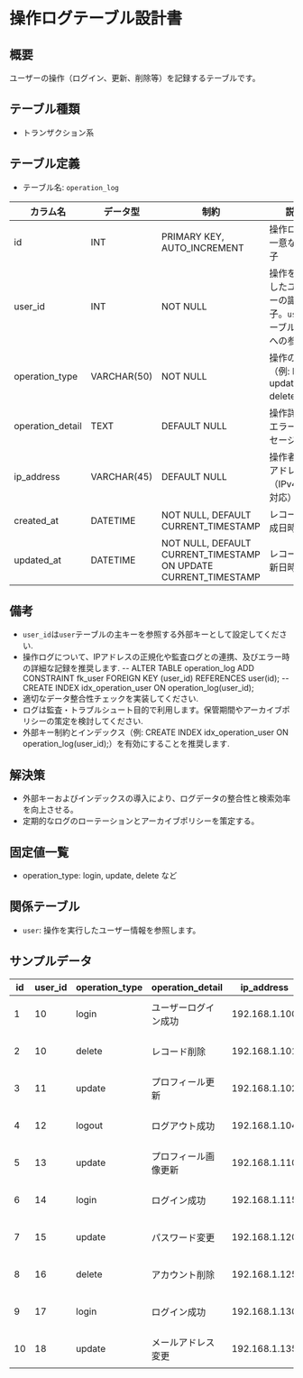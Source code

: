 # 操作ログテーブル設計書

## 概要

ユーザーの操作（ログイン、更新、削除等）を記録するテーブルです。

## テーブル種類
- トランザクション系

## テーブル定義

- テーブル名: `operation_log`

| カラム名         | データ型      | 制約                                      | 説明                                               |
|------------------|---------------|-------------------------------------------|----------------------------------------------------|
| id               | INT           | PRIMARY KEY, AUTO_INCREMENT               | 操作ログの一意な識別子                              |
| user_id          | INT           | NOT NULL                                  | 操作を実行したユーザーの識別子。`user`テーブルの `id`への参照 |
| operation_type   | VARCHAR(50)   | NOT NULL                                  | 操作の種類（例: login, update, delete等）          |
| operation_detail | TEXT          | DEFAULT NULL                              | 操作詳細、エラーメッセージ等                        |
| ip_address       | VARCHAR(45)   | DEFAULT NULL                              | 操作者のIPアドレス（IPv4/IPv6対応）                |
| created_at       | DATETIME      | NOT NULL, DEFAULT CURRENT_TIMESTAMP        | レコード作成日時                                  |
| updated_at       | DATETIME      | NOT NULL, DEFAULT CURRENT_TIMESTAMP ON UPDATE CURRENT_TIMESTAMP | レコード更新日時            |

## 備考

- `user_id`は`user`テーブルの主キーを参照する外部キーとして設定してください.
- 操作ログについて、IPアドレスの正規化や監査ログとの連携、及びエラー時の詳細な記録を推奨します.
-- ALTER TABLE operation_log ADD CONSTRAINT fk_user FOREIGN KEY (user_id) REFERENCES user(id);
-- CREATE INDEX idx_operation_user ON operation_log(user_id);
- 適切なデータ整合性チェックを実装してください.
- ログは監査・トラブルシュート目的で利用します。保管期間やアーカイブポリシーの策定を検討してください.
- 外部キー制約とインデックス（例: CREATE INDEX idx_operation_user ON operation_log(user_id);）を有効にすることを推奨します.

## 解決策
- 外部キーおよびインデックスの導入により、ログデータの整合性と検索効率を向上させる。
- 定期的なログのローテーションとアーカイブポリシーを策定する。

## 固定値一覧
- operation_type: login, update, delete など

## 関係テーブル
- `user`: 操作を実行したユーザー情報を参照します。

## サンプルデータ

| id | user_id | operation_type | operation_detail      | ip_address      | created_at           | updated_at           |
|----|---------|----------------|-----------------------|-----------------|----------------------|----------------------|
| 1  | 10      | login          | ユーザーログイン成功  | 192.168.1.100   | 2023-10-01 00:00:00  | 2023-10-01 00:00:00  |
| 2  | 10      | delete         | レコード削除         | 192.168.1.101   | 2023-11-05 00:00:00  | 2023-11-05 00:00:00  |
| 3  | 11      | update         | プロフィール更新     | 192.168.1.102   | 2023-12-01 00:00:00  | 2023-12-01 00:00:00  |
| 4  | 12      | logout         | ログアウト成功       | 192.168.1.104   | 2023-12-15 00:00:00  | 2023-12-15 00:00:00  |
| 5  | 13      | update         | プロフィール画像更新 | 192.168.1.110   | 2023-12-20 00:00:00  | 2023-12-20 00:00:00  |
| 6  | 14      | login          | ログイン成功         | 192.168.1.115   | 2023-12-25 00:00:00  | 2023-12-25 00:00:00  |
| 7  | 15      | update         | パスワード変更       | 192.168.1.120   | 2024-01-01 00:00:00  | 2024-01-01 00:00:00  |
| 8  | 16      | delete         | アカウント削除       | 192.168.1.125   | 2024-01-05 00:00:00  | 2024-01-05 00:00:00  |
| 9  | 17      | login          | ログイン成功         | 192.168.1.130   | 2024-01-10 00:00:00  | 2024-01-10 00:00:00  |
| 10 | 18      | update         | メールアドレス変更   | 192.168.1.135   | 2024-01-15 00:00:00  | 2024-01-15 00:00:00  |
